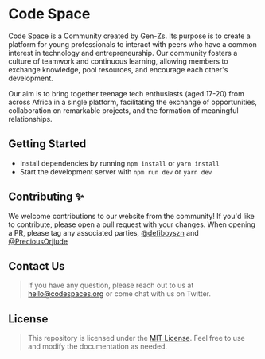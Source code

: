 # Code Space

Code Space is a Community created by Gen-Zs. Its purpose is to create a platform for young professionals to interact with peers who have a common interest in technology and entrepreneurship. Our community fosters a culture of teamwork and continuous learning, allowing members to exchange knowledge, pool resources, and encourage each other's development.

Our aim is to bring together teenage tech enthusiasts (aged 17-20) from across Africa in a single platform, facilitating the exchange of opportunities, collaboration on remarkable projects, and the formation of meaningful relationships.


## Getting Started
- Install dependencies by running <code>npm install</code> or <code>yarn install</code>
- Start the development server with <code>npm run dev</code> or <code>yarn dev</code>

## Contributing ✨

We welcome contributions to our website from the community! If you'd like to contribute, please open a pull request with your changes. When opening a PR, please tag any associated parties, [@defiboyszn](https://github.com/defiboyszn) and [@PreciousOrjiude](https://github.com/IndigoSoftwares21)


## Contact Us
> If you have any question, please reach out to us at hello@codespaces.org or come chat with us on Twitter.

## License

> This repository is licensed under the [MIT License](https://opensource.org/license/mit/). Feel free to use and modify the documentation as needed.

